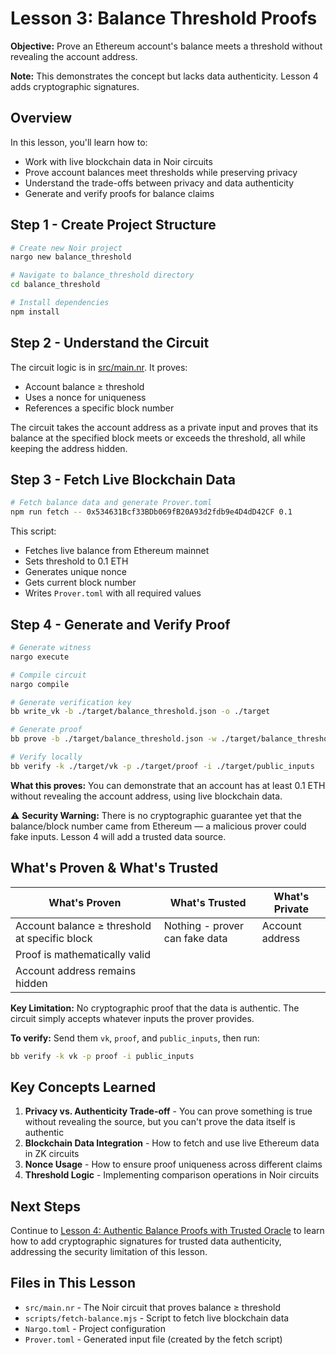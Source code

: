 # Lesson 3: Balance Threshold Proofs

**Objective:** Prove an Ethereum account's balance meets a threshold without revealing the account address.

**Note:** This demonstrates the concept but lacks data authenticity. Lesson 4 adds cryptographic signatures.

## Overview

In this lesson, you'll learn how to:

- Work with live blockchain data in Noir circuits
- Prove account balances meet thresholds while preserving privacy
- Understand the trade-offs between privacy and data authenticity
- Generate and verify proofs for balance claims

## Step 1 - Create Project Structure

```bash
# Create new Noir project
nargo new balance_threshold

# Navigate to balance_threshold directory
cd balance_threshold

# Install dependencies
npm install
```

## Step 2 - Understand the Circuit

The circuit logic is in [src/main.nr](./src/main.nr). It proves:

- Account balance ≥ threshold
- Uses a nonce for uniqueness
- References a specific block number

The circuit takes the account address as a private input and proves that its balance at the specified block meets or exceeds the threshold, all while keeping the address hidden.

## Step 3 - Fetch Live Blockchain Data

```bash
# Fetch balance data and generate Prover.toml
npm run fetch -- 0x534631Bcf33BDb069fB20A93d2fdb9e4D4dD42CF 0.1
```

This script:

- Fetches live balance from Ethereum mainnet
- Sets threshold to 0.1 ETH
- Generates unique nonce
- Gets current block number
- Writes `Prover.toml` with all required values

## Step 4 - Generate and Verify Proof

```bash
# Generate witness
nargo execute

# Compile circuit
nargo compile

# Generate verification key
bb write_vk -b ./target/balance_threshold.json -o ./target

# Generate proof
bb prove -b ./target/balance_threshold.json -w ./target/balance_threshold.gz -o ./target

# Verify locally
bb verify -k ./target/vk -p ./target/proof -i ./target/public_inputs
```

**What this proves:** You can demonstrate that an account has at least 0.1 ETH without revealing the account address, using live blockchain data.

⚠️ **Security Warning:** There is no cryptographic guarantee yet that the balance/block number came from Ethereum — a malicious prover could fake inputs. Lesson 4 will add a trusted data source.

## What's Proven & What's Trusted

| What's Proven                                 | What's Trusted                 | What's Private  |
| --------------------------------------------- | ------------------------------ | --------------- |
| Account balance ≥ threshold at specific block | Nothing - prover can fake data | Account address |
| Proof is mathematically valid                 |                                |                 |
| Account address remains hidden                |                                |                 |

**Key Limitation:** No cryptographic proof that the data is authentic. The circuit simply accepts whatever inputs the prover provides.

**To verify:** Send them `vk`, `proof`, and `public_inputs`, then run:

```bash
bb verify -k vk -p proof -i public_inputs
```

## Key Concepts Learned

1. **Privacy vs. Authenticity Trade-off** - You can prove something is true without revealing the source, but you can't prove the data itself is authentic
2. **Blockchain Data Integration** - How to fetch and use live Ethereum data in ZK circuits
3. **Nonce Usage** - How to ensure proof uniqueness across different claims
4. **Threshold Logic** - Implementing comparison operations in Noir circuits

## Next Steps

Continue to [Lesson 4: Authentic Balance Proofs with Trusted Oracle](../balance_signed/README.md) to learn how to add cryptographic signatures for trusted data authenticity, addressing the security limitation of this lesson.

## Files in This Lesson

- `src/main.nr` - The Noir circuit that proves balance ≥ threshold
- `scripts/fetch-balance.mjs` - Script to fetch live blockchain data
- `Nargo.toml` - Project configuration
- `Prover.toml` - Generated input file (created by the fetch script)
